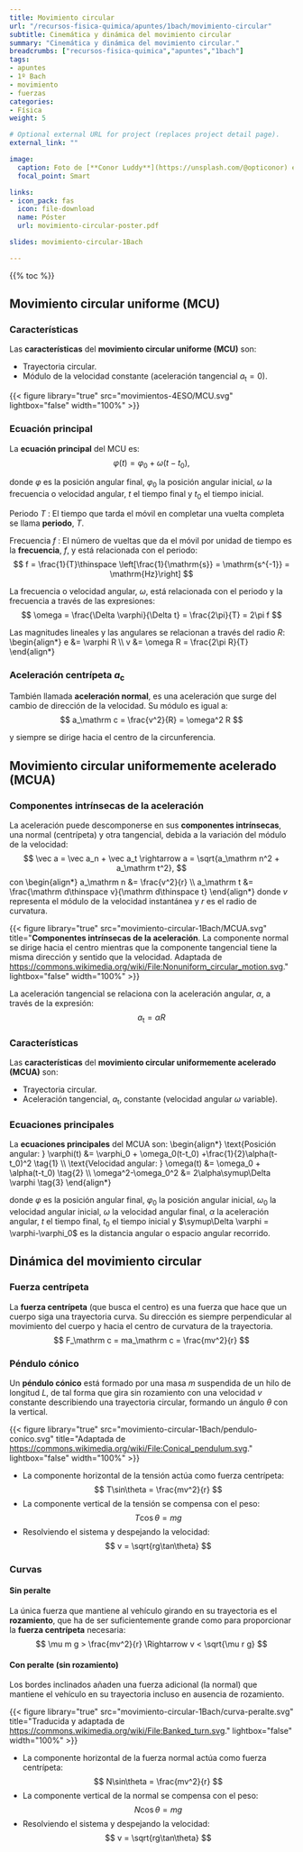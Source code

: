 ```yaml
---
title: Movimiento circular
url: "/recursos-fisica-quimica/apuntes/1bach/movimiento-circular"
subtitle: Cinemática y dinámica del movimiento circular
summary: "Cinemática y dinámica del movimiento circular."
breadcrumbs: ["recursos-fisica-quimica","apuntes","1bach"]
tags:
- apuntes
- 1º Bach
- movimiento
- fuerzas
categories:
- Física
weight: 5

# Optional external URL for project (replaces project detail page).
external_link: ""

image:
  caption: Foto de [**Conor Luddy**](https://unsplash.com/@opticonor) en [Unsplash](https://unsplash.com)
  focal_point: Smart

links:
- icon_pack: fas
  icon: file-download
  name: Póster
  url: movimiento-circular-poster.pdf

slides: movimiento-circular-1Bach  

---
```


{{% toc %}}

## Movimiento circular uniforme (MCU)

### Características
Las **características** del **movimiento circular uniforme (MCU)** son:

- Trayectoria circular.
- Módulo de la velocidad constante (aceleración tangencial $a_\mathrm t=0$).

{{< figure library="true" src="movimientos-4ESO/MCU.svg" lightbox="false" width="100%" >}}

### Ecuación principal

La **ecuación principal** del MCU es:
$$
\varphi(t) = \varphi_0 + \omega (t-t_0),
$$

donde $\varphi$ es la posición angular final, $\varphi_0$ la posición angular inicial, $\omega$ la frecuencia o velocidad angular, $t$ el tiempo final y $t_0$ el tiempo inicial.

Periodo $T$
: El tiempo que tarda el móvil en completar una vuelta completa se llama **periodo**, $T$.

Frecuencia $f$
: El número de vueltas que da el móvil por unidad de tiempo es la **frecuencia**, $f$, y está relacionada con el periodo:
	$$
	f = \frac{1}{T}\thinspace \left[\frac{1}{\mathrm{s}} = \mathrm{s^{-1}} = \mathrm{Hz}\right]
	$$

La frecuencia o velocidad angular, $\omega$, está relacionada con el periodo y la frecuencia a través de las expresiones:
$$
\omega = \frac{\Delta \varphi}{\Delta t} = \frac{2\pi}{T} = 2\pi f
$$

Las magnitudes lineales y las angulares se relacionan a través del radio $R$:
\begin{align*}
	e &= \varphi R \\\\
	v &= \omega R = \frac{2\pi R}{T}
\end{align*}

### Aceleración centrípeta $a_\mathrm c$
También llamada **aceleración normal**, es una aceleración que surge del cambio de dirección de la velocidad. Su módulo es igual a:
$$
a_\mathrm c = \frac{v^2}{R} = \omega^2 R
$$
		
y siempre se dirige hacia el centro de la circunferencia.	

## Movimiento circular uniformemente acelerado (MCUA)

### Componentes intrínsecas de la aceleración
La aceleración puede descomponerse en sus **componentes intrínsecas**, una normal (centrípeta) y otra tangencial, debida a la variación del módulo de la velocidad:
$$
\vec a = \vec a_n + \vec a_t \rightarrow a = \sqrt{a_\mathrm n^2 + a_\mathrm t^2},
$$
con
\begin{align*}
a_\mathrm n &= \frac{v^2}{r} \\\\
a_\mathrm t &= \frac{\mathrm d\thinspace v}{\mathrm d\thinspace t}
\end{align*}
donde $v$ representa el módulo de la velocidad instantánea y $r$ es el radio de curvatura.

{{< figure library="true" src="movimiento-circular-1Bach/MCUA.svg" title="**Componentes intrínsecas de la aceleración**. La componente normal se dirige hacia el centro mientras que la componente tangencial tiene la misma dirección y sentido que la velocidad. Adaptada de https://commons.wikimedia.org/wiki/File:Nonuniform_circular_motion.svg." lightbox="false" width="100%" >}}

La aceleración tangencial se relaciona con la aceleración angular, $\alpha$, a través de la expresión:
$$
a_\mathrm t = \alpha R	
$$

### Características
Las **características** del **movimiento circular uniformemente acelerado (MCUA)** son:
  
- Trayectoria circular.
- Aceleración tangencial, $a_\mathrm t$, constante (velocidad angular $\omega$ variable).
				
### Ecuaciones principales
La **ecuaciones principales** del MCUA son:
\begin{align*}
\text{Posición angular: } \varphi(t) &= \varphi_0 + \omega_0(t-t_0) +\frac{1}{2}\alpha(t-t_0)^2 \tag{1} \\\\
\text{Velocidad angular: } \omega(t) &= \omega_0 + \alpha(t-t_0) \tag{2} \\\\
\omega^2-\omega_0^2 &= 2\alpha\symup\Delta \varphi \tag{3}
\end{align*}

donde $\varphi$ es la posición angular final, $\varphi_0$ la posición angular inicial, $\omega_0$ la velocidad angular inicial, $\omega$ la velocidad angular final, $\alpha$ la aceleración angular, $t$ el tiempo final, $t_0$ el tiempo inicial y $\symup\Delta \varphi = \varphi-\varphi_0$ es la distancia angular o espacio angular recorrido.

## Dinámica del movimiento circular

### Fuerza centrípeta

La **fuerza centrípeta** (que busca el centro) es una fuerza que hace que un cuerpo siga una trayectoria curva. Su dirección es siempre perpendicular al movimiento del cuerpo y hacia el centro de curvatura de la trayectoria.
$$
F_\mathrm c = ma_\mathrm c = \frac{mv^2}{r}	
$$

### Péndulo cónico

Un **péndulo cónico** está formado por una masa $m$ suspendida de un hilo de longitud $L$, de tal forma que gira sin rozamiento con una velocidad $v$ constante describiendo una trayectoria circular, formando un ángulo $\theta$ con la vertical.

{{< figure library="true" src="movimiento-circular-1Bach/pendulo-conico.svg" title="Adaptada de https://commons.wikimedia.org/wiki/File:Conical_pendulum.svg." lightbox="false" width="100%" >}}

- La componente horizontal de la tensión actúa como fuerza centrípeta:
  $$
	T\sin\theta = \frac{mv^2}{r}	
	$$
- La componente vertical de la tensión se compensa con el peso:
  $$
  T\cos\theta = mg	
	$$
- Resolviendo el sistema y despejando la velocidad:
	$$
	v = \sqrt{rg\tan\theta}
	$$

### Curvas

####	Sin peralte
La única fuerza que mantiene al vehículo girando en su trayectoria es el **rozamiento**, que ha de ser suficientemente grande como para proporcionar la **fuerza centrípeta** necesaria:
$$
\mu m g > \frac{mv^2}{r} \Rightarrow v < \sqrt{\mu r g}	
$$

#### Con peralte (sin rozamiento)
Los bordes inclinados añaden una fuerza adicional (la normal) que mantiene el vehículo en su trayectoria incluso en ausencia de rozamiento.

{{< figure library="true" src="movimiento-circular-1Bach/curva-peralte.svg" title="Traducida y adaptada de https://commons.wikimedia.org/wiki/File:Banked_turn.svg." lightbox="false" width="100%" >}}

- La componente horizontal de la fuerza normal actúa como fuerza centrípeta:
  $$
  N\sin\theta = \frac{mv^2}{r}	
	$$
- La componente vertical de la normal se compensa con el peso:
  $$
  N\cos\theta = mg	
	$$
- Resolviendo el sistema y despejando la velocidad:
  $$
  v = \sqrt{rg\tan\theta}
	$$
		

